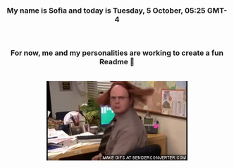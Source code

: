 


<div align="center">
<h3 >My name is Sofia and today is Tuesday, 5 October, 05:25 GMT-4</h3><br>
<h3 >For now, me and my personalities are working to create a fun Readme 👋
</h3><br>
<img src='img/dwight.gif' alt='working...'/>
</div>
